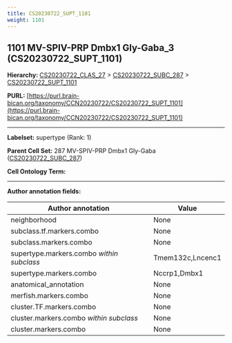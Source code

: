 ```yaml
---
title: CS20230722_SUPT_1101
weight: 1101
---
```

## 1101 MV-SPIV-PRP Dmbx1 Gly-Gaba_3 (CS20230722_SUPT_1101)
<b>Hierarchy: </b>
[CS20230722_CLAS_27](../CS20230722_CLAS_27) >
[CS20230722_SUBC_287](../CS20230722_SUBC_287) >
[CS20230722_SUPT_1101](../CS20230722_SUPT_1101)

**PURL:** [https://purl.brain-bican.org/taxonomy/CCN20230722/CS20230722_SUPT_1101](https://purl.brain-bican.org/taxonomy/CCN20230722/CS20230722_SUPT_1101)

---


**Labelset:** supertype (Rank: 1)

**Parent Cell Set:** 287 MV-SPIV-PRP Dmbx1 Gly-Gaba ([CS20230722_SUBC_287](../CS20230722_SUBC_287))



**Cell Ontology Term:** 

[MARKER GENES.]: #


---

[TRANSFERRED ANNOTATIONS.]: #


[AUTHOR ANNOTATION FIELDS.]: #


**Author annotation fields:**

| Author annotation | Value |
|-------------------|-------|
|neighborhood|None|
|subclass.tf.markers.combo|None|
|subclass.markers.combo|None|
|supertype.markers.combo _within subclass_|Tmem132c,Lncenc1|
|supertype.markers.combo|Nccrp1,Dmbx1|
|anatomical_annotation|None|
|merfish.markers.combo|None|
|cluster.TF.markers.combo|None|
|cluster.markers.combo _within subclass_|None|
|cluster.markers.combo|None|
